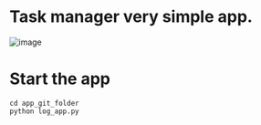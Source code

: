 # Task manager very simple app.
![image](https://github.com/dorian2science/task_manager/assets/75440048/8ecd027b-792c-4673-857a-0bf748c0fdbe)

# Start the app 
```shell
cd app_git_folder
python log_app.py
```

